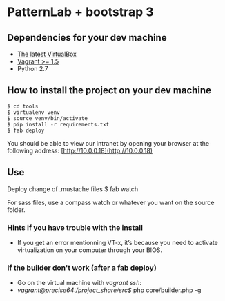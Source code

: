 # PatternLab + bootstrap 3

## Dependencies for your dev machine

* [The latest VirtualBox](https://www.virtualbox.org/wiki/Downloads)
* [Vagrant >= 1.5](http://www.vagrantup.com/downloads.html)
* Python 2.7

## How to install the project on your dev machine

    $ cd tools
    $ virtualenv venv
    $ source venv/bin/activate
    $ pip install -r requirements.txt
    $ fab deploy

You should be able to view our intranet by opening your browser at the
following address: [http://10.0.0.18](http://10.0.0.18)

## Use

Deploy change of .mustache files
    $ fab watch

For sass files, use a compass watch or whatever you want on the source folder.

### Hints if you have trouble with the install

* If you get an error mentionning VT-x, it’s because you need to activate virtualization on your computer through your BIOS.

### If the builder don't work (after a fab deploy)

* Go on the virtual machine with *vagrant ssh*:
* *vagrant@precise64:/project_share/src$* php core/builder.php -g

